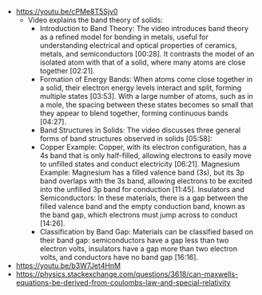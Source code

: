- https://youtu.be/cPMe8T5Sjv0
	- Video explains the band theory of solids:
		- Introduction to Band Theory: The video introduces band theory as a refined model for bonding in metals, useful for understanding electrical and optical properties of ceramics, metals, and semiconductors [00:28]. It contrasts the model of an isolated atom with that of a solid, where many atoms are close together [02:21].
		- Formation of Energy Bands: When atoms come close together in a solid, their electron energy levels interact and split, forming multiple states [03:53]. With a large number of atoms, such as in a mole, the spacing between these states becomes so small that they appear to blend together, forming continuous bands [04:27].
		- Band Structures in Solids: The video discusses three general forms of band structures observed in solids [05:58]:
		- Copper Example: Copper, with its electron configuration, has a 4s band that is only half-filled, allowing electrons to easily move to unfilled states and conduct electricity [06:21].
		  Magnesium Example: Magnesium has a filled valence band (3s), but its 3p band overlaps with the 3s band, allowing electrons to be excited into the unfilled 3p band for conduction [11:45].
		  Insulators and Semiconductors: In these materials, there is a gap between the filled valence band and the empty conduction band, known as the band gap, which electrons must jump across to conduct [14:26].
		- Classification by Band Gap: Materials can be classified based on their band gap: semiconductors have a gap less than two electron volts, insulators have a gap more than two electron volts, and conductors have no band gap [16:16].
- https://youtu.be/b3W7Jet4HnM
- https://physics.stackexchange.com/questions/3618/can-maxwells-equations-be-derived-from-coulombs-law-and-special-relativity